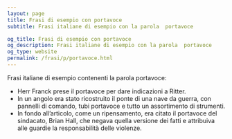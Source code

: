 ```yaml
---
layout: page
title: Frasi di esempio con portavoce 
subtitle: Frasi italiane di esempio con la parola  portavoce

og_title: Frasi di esempio con portavoce 
og_description: Frasi italiane di esempio con la parola  portavoce
og_type: website
permalink: /frasi/p/portavoce.html
---
```


Frasi italiane di esempio contenenti la parola portavoce:


- Herr Franck prese il portavoce per dare indicazioni a Ritter.
- In un angolo era stato ricostruito il ponte di una nave da guerra, con pannelli di comando, tubi portavoce e tutto un assortimento di strumenti.
- In fondo all’articolo, come un ripensamento, era citato il portavoce del sindacato, Brian Hall, che negava quella versione dei fatti e attribuiva alle guardie la responsabilità delle violenze.
